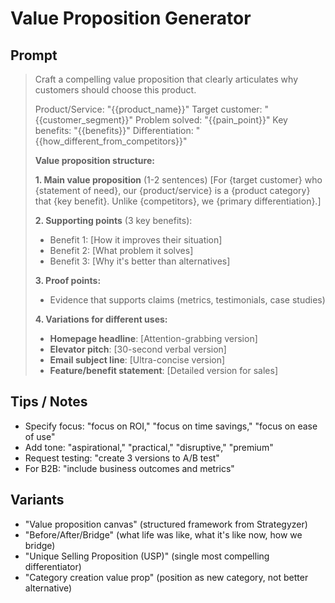 # Value Proposition Generator

## Prompt
> Craft a compelling value proposition that clearly articulates why customers should choose this product.
>
> Product/Service: "{{product_name}}"
> Target customer: "{{customer_segment}}"
> Problem solved: "{{pain_point}}"
> Key benefits: "{{benefits}}"
> Differentiation: "{{how_different_from_competitors}}"
>
> **Value proposition structure:**
>
> **1. Main value proposition** (1-2 sentences)
> [For {target customer} who {statement of need}, our {product/service} is a {product category} that {key benefit}. Unlike {competitors}, we {primary differentiation}.]
>
> **2. Supporting points** (3 key benefits):
> - Benefit 1: [How it improves their situation]
> - Benefit 2: [What problem it solves]
> - Benefit 3: [Why it's better than alternatives]
>
> **3. Proof points:**
> - Evidence that supports claims (metrics, testimonials, case studies)
>
> **4. Variations for different uses:**
> - **Homepage headline**: [Attention-grabbing version]
> - **Elevator pitch**: [30-second verbal version]
> - **Email subject line**: [Ultra-concise version]
> - **Feature/benefit statement**: [Detailed version for sales]

## Tips / Notes
- Specify focus: "focus on ROI," "focus on time savings," "focus on ease of use"
- Add tone: "aspirational," "practical," "disruptive," "premium"
- Request testing: "create 3 versions to A/B test"
- For B2B: "include business outcomes and metrics"

## Variants
- "Value proposition canvas" (structured framework from Strategyzer)
- "Before/After/Bridge" (what life was like, what it's like now, how we bridge)
- "Unique Selling Proposition (USP)" (single most compelling differentiator)
- "Category creation value prop" (position as new category, not better alternative)
